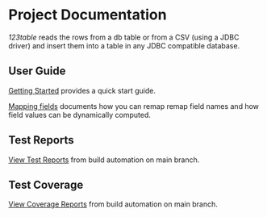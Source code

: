 # Project Documentation

_123table_ reads the rows from a db table or from a CSV (using a JDBC driver)
and insert them into a table in any JDBC compatible database.

## User Guide

[Getting Started](guide/getting-started/) provides a quick start guide.

[Mapping fields](guide/getting-started/mapper.html) documents how you can
remap remap field names and how field values can be dynamically computed. 

## Test Reports

[View Test Reports](tests.html) from build automation on main branch.

## Test Coverage

[View Coverage Reports](coverage/) from build automation on main branch.